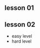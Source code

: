 ## lesson 01
[](https://github.com/Mullla/js-course/tree/lesson01/lesson01)

## lesson 02
- easy level
- hard level
